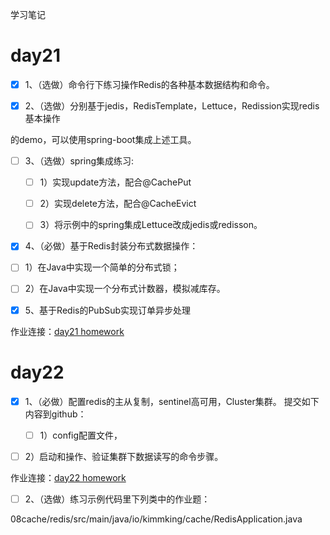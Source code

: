 学习笔记

# day21

- [x] 1、（选做）命令行下练习操作Redis的各种基本数据结构和命令。 

- [x] 2、（选做）分别基于jedis，RedisTemplate，Lettuce，Redission实现redis基本操作 

的demo，可以使用spring-boot集成上述工具。 

- [ ] 3、（选做）spring集成练习: 

  - [ ] 1）实现update方法，配合@CachePut 

  - [ ] 2）实现delete方法，配合@CacheEvict 

  - [ ] 3）将示例中的spring集成Lettuce改成jedis或redisson。 
- [x] 4、（必做）基于Redis封装分布式数据操作： 
- [ ] 1）在Java中实现一个简单的分布式锁； 
  
- [ ] 2）在Java中实现一个分布式计数器，模拟减库存。 
- [x] 5、基于Redis的PubSub实现订单异步处理

作业连接：[day21 homework](https://github.com/mcnultyboy/JAVA-000/tree/main/Week_11/homework210)

# day22

- [x] 1、（必做）配置redis的主从复制，sentinel高可用，Cluster集群。 提交如下内容到github： 

  - [ ] 1）config配置文件， 
- [ ] 2）启动和操作、验证集群下数据读写的命令步骤。 

作业连接：[day22 homework](https://github.com/mcnultyboy/JAVA-000/tree/main/Week_11/08cache/redis)

- [ ] 2、（选做）练习示例代码里下列类中的作业题： 

08cache/redis/src/main/java/io/kimmking/cache/RedisApplication.java 

